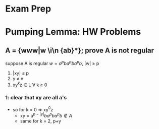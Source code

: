 # Exam Prep

# Pumping Lemma: HW Problems

## A = {www|w \i\n {ab}\*}; prove A is not regular
suppose A is regular
$w = a^{p}ba^{p}ba^{p}b$, |w| $\ge$ p

1. |xy| $\le$ p 
2. y $\ne$ e
3. xy$^{k}$z $\in$ L $\forall$ k $\geq$ 0

### 1: clear that xy are all a's 
* so for k = 0 => xy$^{0}$z
	* xy = a$^{p-|y|}ba^{p}ba^{p}b\notin A$
	* same for k = 2, p+y

## 